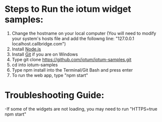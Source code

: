 # Steps to Run the iotum widget samples: 

1. Change the hostname on your local computer 
    (You will need to modify your system's hosts file and add the followng line: "127.0.0.1  localhost.callbridge.com")
2. Install [Node.js](https://nodejs.org/en)
3. Install [Git](https://git-scm.com/downloads) if you are on Windows
4. Type git clone https://github.com/iotum/iotum-samples.git
5. cd into iotum-samples 
6. Type npm install into the Terminal/Git Bash and press enter
7. To run the web app, type "npm start" 

# Troubleshooting Guide: 
-If some of the widgets are not loading, you may need to run "HTTPS=true npm start"


